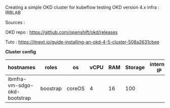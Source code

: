 Creating a simple OKD cluster for kubeflow testing
OKD version 4.x
infra : IRBLAB

Sources : 

  OKD repo : https://github.com/openshift/okd/releases

  Tuto : https://itnext.io/guide-installing-an-okd-4-5-cluster-508a2631cbee


__Cluster config__

hostnames  | roles     |os |vCPU   |RAM    |Storage    | internal IP   | Public IP 
-----------|-----------|---|-------|-------|-----------| --------------|------------
ibmfra-vm-sdgo-okd-bootstrap|boostrap|coreOS|4|16|100|  | |
